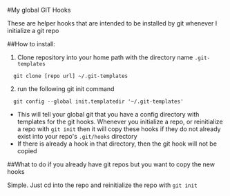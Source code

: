 #My global GIT Hooks

These are helper hooks that are intended to be installed by git whenever I initialize a git repo

##How to install:
1. Clone repository into your home path with the directory name `.git-templates`
```
  git clone [repo url] ~/.git-templates
```

2. run the following git init command
```
  git config --global init.templatedir '~/.git-templates'
```
  - This will tell your global git that you have a config directory with templates for the git hooks. Whenever you initialize a repo, or reinitialize a repo with `git init` then it will copy these hooks if they do not already exist into your repo's `.git/hooks` directory
  - If there is already a hook in that directory, then the git hook will not be copied

##What to do if you already have git repos but you want to copy the new hooks

Simple. Just cd into the repo and reinitialize the repo with `git init`
